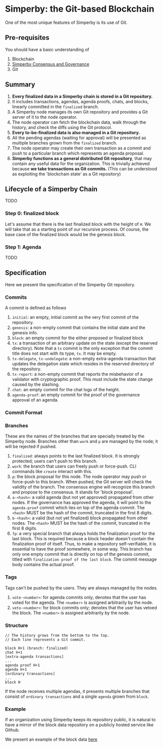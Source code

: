 # Simperby: the Git-based Blockchain

One of the most unique features of Simperby is its use of Git.

## Pre-requisites

You should have a basic understanding of

1. Blockchain
2. [Simperby Consensus and Governance](./protocol_overview.md)
3. Git

## Summary

1. **Every finalized data in a Simperby chain is stored in a Git repository.**
2. It includes transactions, agendas, agenda proofs, chats, and blocks, linearly committed in the `finalized` branch.
3. A Simperby node manages its own Git repository and provides a Git server of it to the node operator.
4. The node operator can fetch the blockchain data, walk through the history, and check the diffs using the Git protocol.
5. **Every to-be-finalized data is also managed in a Git repository.**
6. All the pending agendas (waiting for approval) will be presented as multiple branches grown from the `finalized` branch.
7. The node operator may create their own transaction as a commit and push to a particular branch which represents an agenda proposal.
8. **Simperby functions as a general distributed Git repository**, that may contain any useful data for the organization. This is trivially achieved because **we take transactions as Git commits.** (This can be understood as exploiting the 'blockchain state' as a Git repository)

## Lifecycle of a Simperby Chain

TODO

### Step 0: finalized block

Let's assume that there is the last finalized block with the height of `H`.
We will take that as a starting point of our recursive process. Of course, the base case of the finalized block would be the genesis block.

### Step 1: Agenda

TODO

## Specification

Here we present the specification of the Simperby Git repository.

### Commits

A commit is defined as follows

1. `initial`: an empty, initial commit as the very first commit of the repository.
2. `genesis`: a non-empty commit that contains the initial state and the genesis info.
3. `block`: an empty commit for the either proposed or finalized block
4. `tx`: a transaction of an arbitrary update on the state (except the reserved directory). Note that a `tx` commit is the only exception that the commit title does not start with its type, `tx`. It may be empty.
5. `tx-delegate`, `tx-undelegate`: a non-empty extra-agenda transaction that updates the delegation state which resides in the reserved directory of the repository.
6. `tx-report`: a non-empty commit that reports the misbehavior of a validator with cryptographic proof. This must include the state change caused by the slashing.
7. `chat`: an empty commit for the chat logs of the height.
8. `agenda-proof`: an empty commit for the proof of the governance approval of an agenda.

### Commit Format

### Branches

These are the names of the branches that are specially treated by the Simperby node. Branches other than `work` and `p` are managed by the node; it will be rejected if pushed.

1. `finalized`: always points to the last finalized block. It is strongly protected; users can't push to this branch.
2. `work`: the branch that users can freely push or force-push. CLI commands like `create` interact with this.
3. `p`: the block proposal for this node. The node operator may push or force-push to this branch. When pushed, the Git server will check the validity of the branch. The consensus engine will recognize this branch and propose to the consensus. It stands for 'block proposal'.
4. `a-<hash>`: a valid agenda (but not yet approved) propagated from other nodes. If the governance has approved the agenda, it will point to the `agenda-proof` commit which lies on top of the agenda commit. The `<hash>` MUST be the hash of the commit, truncated in the first 8 digits.
5. `b-<hash>`: a valid (but not yet finalized) block propagated from other nodes. The `<hash>` MUST be the hash of the commit, truncated in the first 8 digits.
6. `fp`: a very special branch that always holds the finalization proof for the last block. This is required because a block header doesn't contain the finalization proof of itself. Thus, to make a repository self-verifiable, it is essential to have the proof somewhere, in some way. This branch has only one empty commit that is directly on top of the genesis commit, titled with `finalization proof of the last block`. The commit message body contains the actual proof.

### Tags

Tags can't be pushed by the users. They are always managed by the nodes.

1. `vote-<number>`: for agenda commits only; denotes that the user has voted for the agenda. The `<number>` is assigned arbitrarily by the node.
2. `veto-<number>`: for block commits only; denotes that the user has vetoed the block. The `<number>` is assigned arbitrarily by the node.

### Structure

```text
// The history grows from the bottom to the top.
// Each line represents a Git commit.

block H+1 (branch: finalized)
chat H+1
[extra-agenda transactions]
...
agenda proof H+1
agenda H+1
[ordinary transactions]
...
block H
```

If the node receives multiple agendas, it presents multiple branches that consist of `ordinary transactions` and a single `agenda` grown from `block`.

### Example

If an organization using Simperby keeps its repository public, it is natural to have a mirror of the block data repository on a publicly hosted service like Github.

We present an example of the block data [here](https://github.com/postech-dao/simperby-git-example)
